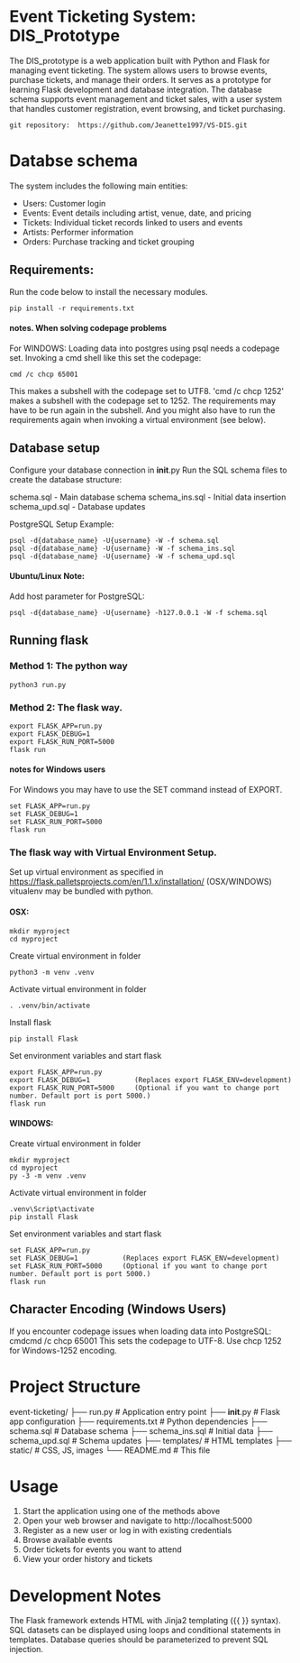 # Event Ticketing System: DIS_Prototype
The DIS_prototype is a web application built with Python and Flask for managing event ticketing. The system allows users to browse events, purchase tickets, and manage their orders. It serves as a prototype for learning Flask development and database integration.
The database schema supports event management and ticket sales, with a user system that handles customer registration, event browsing, and ticket purchasing.

    git repository:  https://github.com/Jeanette1997/VS-DIS.git

# Databse schema
The system includes the following main entities:
- Users: Customer login
- Events: Event details including artist, venue, date, and pricing
- Tickets: Individual ticket records linked to users and events
- Artists: Performer information
- Orders: Purchase tracking and ticket grouping


## Requirements:
Run the code below to install the necessary modules.

    pip install -r requirements.txt

#### notes. When solving codepage problems 
For WINDOWS: Loading data into postgres using psql needs a codepage set. Invoking a cmd shell like this set the codepage: 

    cmd /c chcp 65001   

This makes a subshell with the codepage set to UTF8. 'cmd /c chcp 1252' makes a subshell with the codepage set to 1252. The requirements may have to be run again in the subshell. And you might also have to run the requirements again when invoking a virtual environment (see below). 

## Database setup
Configure your database connection in __init__.py
Run the SQL schema files to create the database structure:

schema.sql - Main database schema
schema_ins.sql - Initial data insertion
schema_upd.sql - Database updates

PostgreSQL Setup Example:

    psql -d{database_name} -U{username} -W -f schema.sql
    psql -d{database_name} -U{username} -W -f schema_ins.sql
    psql -d{database_name} -U{username} -W -f schema_upd.sql 


#### Ubuntu/Linux Note:
Add host parameter for PostgreSQL:

    psql -d{database_name} -U{username} -h127.0.0.1 -W -f schema.sql


## Running flask
### Method 1: The python way

    python3 run.py

### Method 2: The flask way.

    export FLASK_APP=run.py
    export FLASK_DEBUG=1
    export FLASK_RUN_PORT=5000
    flask run

#### notes for Windows users
For Windows you may have to use the SET command instead of EXPORT. 

    set FLASK_APP=run.py
    set FLASK_DEBUG=1
    set FLASK_RUN_PORT=5000
    flask run

### The flask way with Virtual Environment Setup.

Set up virtual environment as specified in https://flask.palletsprojects.com/en/1.1.x/installation/ (OSX/WINDOWS)
vitualenv may be bundled with python.

#### OSX: 

    mkdir myproject
    cd myproject

Create virtual environment in folder

    python3 -m venv .venv

Activate virtual environment in folder

    . .venv/bin/activate

Install flask

    pip install Flask

Set environment variables and start flask

    export FLASK_APP=run.py
    export FLASK_DEBUG=1           (Replaces export FLASK_ENV=development)
    export FLASK_RUN_PORT=5000     (Optional if you want to change port number. Default port is port 5000.)
    flask run
 

#### WINDOWS:

Create virtual environment in folder

    mkdir myproject
    cd myproject
    py -3 -m venv .venv

Activate virtual environment in folder

    .venv\Script\activate
    pip install Flask

Set environment variables and start flask

    set FLASK_APP=run.py
    set FLASK_DEBUG=1           (Replaces export FLASK_ENV=development)
    set FLASK_RUN_PORT=5000     (Optional if you want to change port number. Default port is port 5000.)
    flask run

## Character Encoding (Windows Users)
If you encounter codepage issues when loading data into PostgreSQL:
cmdcmd /c chcp 65001
This sets the codepage to UTF-8. Use chcp 1252 for Windows-1252 encoding.

# Project Structure
event-ticketing/
├── run.py                 # Application entry point
├── __init__.py           # Flask app configuration
├── requirements.txt      # Python dependencies
├── schema.sql           # Database schema
├── schema_ins.sql       # Initial data
├── schema_upd.sql       # Schema updates
├── templates/           # HTML templates
├── static/             # CSS, JS, images
└── README.md           # This file

# Usage

1. Start the application using one of the methods above
2. Open your web browser and navigate to http://localhost:5000
3. Register as a new user or log in with existing credentials
4. Browse available events
5. Order tickets for events you want to attend
6. View your order history and tickets

# Development Notes

The Flask framework extends HTML with Jinja2 templating ({{ }} syntax).
SQL datasets can be displayed using loops and conditional statements in templates.
Database queries should be parameterized to prevent SQL injection.
